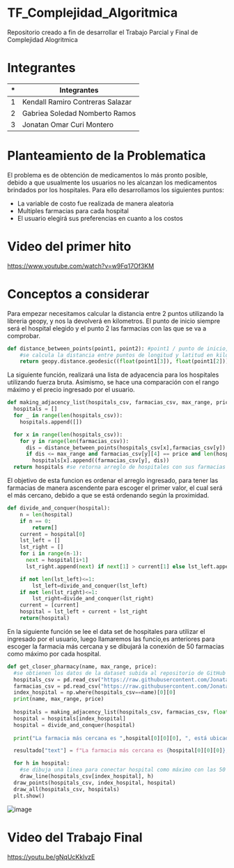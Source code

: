 # TF_Complejidad_Algoritmica
Repositorio creado a fin de desarrollar el Trabajo Parcial y Final de Complejidad Alogritmica

# Integrantes

| * | Integrantes |
| ------ | ------ |
| 1 | Kendall Ramiro Contreras Salazar |
| 2 | Gabriea Soledad Nomberto Ramos |
| 3 | Jonatan Omar Curi Montero |

# Planteamiento de la Problematica

El problema es de obtención de medicamentos lo más pronto posible, debido a que usualmente los usuarios no les alcanzan los medicamentos brindados por los hospitales.
Para ello desarrollamos los siguientes puntos:
- La variable de costo fue realizada de manera aleatoria
- Multiples farmacias para cada hospital 
- El usuario elegirá sus preferencias en cuanto a los costos


# Video del primer hito
https://www.youtube.com/watch?v=w9Fq17Of3KM

# Conceptos a considerar

Para empezar necesitamos calcular la distancia entre 2 puntos utilizando la libreria geopy, y nos la devolverá en kilometros. El punto de inicio siempre será el hospital elegido y el punto 2 las farmacias con las que se va a comprobar.

```python
def distance_between_points(point1, point2): #point1 / punto de inicio, point2 / punto final
    #se calcula la distancia entre puntos de longitud y latitud en kilometros
    return geopy.distance.geodesic((float(point1[3]), float(point1[2])), (float(point2[3]),float(point2[2]))).km
```


La siguiente función, realizará una lista de adyacencia para los hospitales utilizando fuerza bruta. Asimismo, se hace una comparación con el rango máximo y el precio ingresado por el usuario.
```python
def making_adjacency_list(hospitals_csv, farmacias_csv, max_range, price = "Economico"):
  hospitals = []
  for _ in range(len(hospitals_csv)):
    hospitals.append([])

  for x in range(len(hospitals_csv)):
    for y in range(len(farmacias_csv)):
      dis = distance_between_points(hospitals_csv[x],farmacias_csv[y]) #obtener la distancia entre el hospital y la farmacia
      if dis <= max_range and farmacias_csv[y][4] == price and len(hospitals[x])<50: #se compara si la farmacia cumple requisitos del usuario
        hospitals[x].append((farmacias_csv[y], dis))
  return hospitals #se retorna arreglo de hospitales con sus farmacias cercanas
```


El objetivo de esta funcion es ordenar el arreglo ingresado, para tener las farmacias de manera ascendente para escoger el primer valor, el cual será el más cercano, debido a que se está ordenando según la proximidad.

```python
def divide_and_conquer(hospital):
    n = len(hospital)
    if n == 0:
        return[]
    current = hospital[0]
    lst_left = []
    lst_right = []
    for i in range(n-1):
      next = hospital[i+1]
      lst_right.append(next) if next[1] > current[1] else lst_left.append(next)

    if not len(lst_left)<=1:
        lst_left=divide_and_conquer(lst_left)
    if not len(lst_right)<=1:
        lst_right=divide_and_conquer(lst_right)
    current = [current]
    hospital = lst_left + current + lst_right
    return(hospital)
```

En la siguiente función se lee el data set de hospitales para utilizar el ingresado por el usuario, luego llamaremos las funcio,es anteriores para escoger la farmacia más cercana y se dibujará la conexión de 50 farmacias como máximo por cada hospital.
```python
def get_closer_pharmacy(name, max_range, price):
  #se obtienen los datos de la dataset subida al repositorio de GitHub
  hospitals_csv = pd.read_csv("https://raw.githubusercontent.com/JonatanCuri07/TF_Complejidad_Algoritmica/master/Hospitales_Final.csv").to_numpy()
  farmacias_csv = pd.read_csv("https://raw.githubusercontent.com/JonatanCuri07/TF_Complejidad_Algoritmica/master/Farmacias_Final_VF.csv").to_numpy()
  index_hospital = np.where(hospitals_csv==name)[0][0]
  print(name, max_range, price)
  
  hospitals = making_adjacency_list(hospitals_csv, farmacias_csv, float(max_range), price)
  hospital = hospitals[index_hospital]
  hospital = divide_and_conquer(hospital)
  
  print("La farmacia más cercana es ",hospital[0][0][0], ", está ubicada en ", hospital[0][0][1]," a una distancia de ", hospital[0][1], "km")

  resultado["text"] = f"La farmacia más cercana es {hospital[0][0][0]}, está ubicada en {hospital[0][0][1]} a una distancia de {hospital[0][1]} km"

  for h in hospital:
    #se dibuja una linea para conectar hospital como máximo con las 50 farmacias más cercanas
    draw_line(hospitals_csv[index_hospital], h)
  draw_points(hospitals_csv, index_hospital, hospital)
  draw_all(hospitals_csv, hospitals)
  plt.show()
```
![image](https://user-images.githubusercontent.com/48858578/203430062-41957fe2-877d-46df-84f4-dd202211fa0c.png)

# Video del Trabajo Final
https://youtu.be/gNqUcKklvzE
